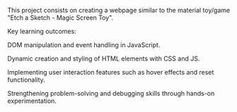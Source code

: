 This project consists on creating a webpage similar to the material toy/game "Etch a Sketch - Magic Screen Toy".

Key learning outcomes:

  DOM manipulation and event handling in JavaScript.

  Dynamic creation and styling of HTML elements with CSS and JS.

  Implementing user interaction features such as hover effects and reset functionality.

  Strengthening problem-solving and debugging skills through hands-on experimentation.
